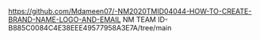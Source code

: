 https://github.com/Mdameen07/-NM2020TMID04044-HOW-TO-CREATE-BRAND-NAME-LOGO-AND-EMAIL   NM TEAM ID-B885C0084C4E38EEE49577958A3E7A/tree/main
